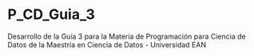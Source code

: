 # P_CD_Guia_3
Desarrollo de la Guía 3 para la Materia de Programación para Ciencia de Datos de la Maestría en Ciencia de Datos - Universidad EAN
